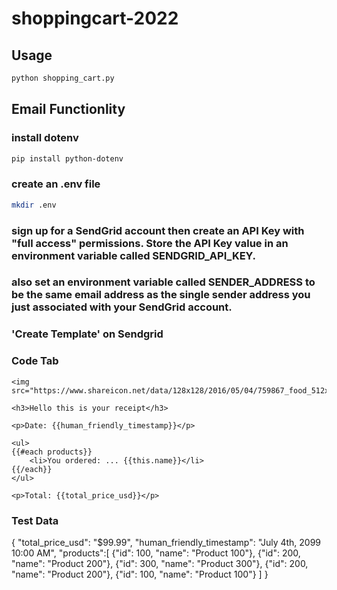 # shoppingcart-2022

## Usage

```sh
python shopping_cart.py
```
## Email Functionlity 

### install dotenv
```sh 
pip install python-dotenv
```
### create an .env file
```sh
mkdir .env
```
### sign up for a SendGrid account then create an API Key with "full access" permissions. Store the API Key value in an environment variable called SENDGRID_API_KEY.
### also set an environment variable called SENDER_ADDRESS to be the same email address as the single sender address you just associated with your SendGrid account.

### 'Create Template' on Sendgrid

### Code Tab
```ssh
<img src="https://www.shareicon.net/data/128x128/2016/05/04/759867_food_512x512.png">

<h3>Hello this is your receipt</h3>

<p>Date: {{human_friendly_timestamp}}</p>

<ul>
{{#each products}}
	<li>You ordered: ... {{this.name}}</li>
{{/each}}
</ul>

<p>Total: {{total_price_usd}}</p>
```
### Test Data
{
    "total_price_usd": "$99.99",
    "human_friendly_timestamp": "July 4th, 2099 10:00 AM",
    "products":[
        {"id": 100, "name": "Product 100"},
        {"id": 200, "name": "Product 200"},
        {"id": 300, "name": "Product 300"},
        {"id": 200, "name": "Product 200"},
        {"id": 100, "name": "Product 100"}
    ]
}



